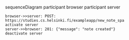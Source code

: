 sequenceDiagram
    participant browser
    participant server

    browser->>server: POST: https://studies.cs.helsinki.fi/exampleapp/new_note_spa
    activate server
    server->>browser: 201: {"message": "note created"}
    deactivate server
